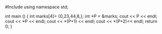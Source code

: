 #Include <iostream> 
using namespace std;

int main () {
	int marks[4]= {0,23,44,8,};
	int *P = &marks;
	cout <<  P << endl;
	cout << *P << endl;
	cout << *(P+1) << endl;
	cout << *(P+2)<< endl;
	return 0;
}